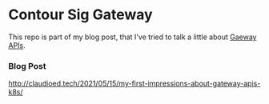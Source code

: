 # Contour Sig Gateway


This repo is part of my blog post, that I've tried to talk a little about [Gaeway APIs](https://gateway-api.sigs.k8s.io/).


### Blog Post

http://claudioed.tech/2021/05/15/my-first-impressions-about-gateway-apis-k8s/